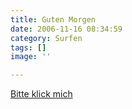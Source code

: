 ```yaml
---
title: Guten Morgen
date: 2006-11-16 08:34:59
category: Surfen
tags: []
image: ''

---
```


[Bitte klick mich](http://www.geogreeting.com/view.html?zfPXW6Yy+h1W40mZ+i2GXPBo+p7-4$p5+1)
